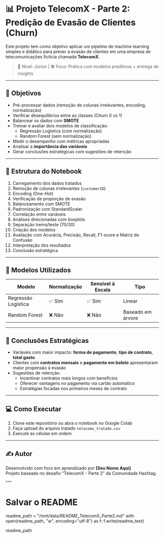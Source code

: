 # 📊 Projeto TelecomX - Parte 2: Predição de Evasão de Clientes (Churn)

Este projeto tem como objetivo aplicar um pipeline de machine learning simples e didático para prever a evasão de clientes em uma empresa de telecomunicações fictícia chamada **TelecomX**.

> 🔎 Nível: Júnior | 🛠️ Foco: Prática com modelos preditivos + entrega de insights

---

## 🧠 Objetivos

- Pré-processar dados (remoção de colunas irrelevantes, encoding, normalização)
- Verificar desequilíbrios entre as classes (Churn 0 vs 1)
- Balancear os dados com **SMOTE**
- Treinar e avaliar dois modelos de classificação:
  - Regressão Logística (com normalização)
  - Random Forest (sem normalização)
- Medir o desempenho com métricas apropriadas
- Analisar a **importância das variáveis**
- Gerar conclusões estratégicas com sugestões de retenção

---

## 📁 Estrutura do Notebook

1. Carregamento dos dados tratados
2. Remoção de colunas irrelevantes (`customerID`)
3. Encoding (One-Hot)
4. Verificação de proporção de evasão
5. Balanceamento com SMOTE
6. Padronização com StandardScaler
7. Correlação entre variáveis
8. Análises direcionadas com boxplots
9. Separação treino/teste (70/30)
10. Criação dos modelos
11. Avaliação com Acurácia, Precisão, Recall, F1-score e Matriz de Confusão
12. Interpretação dos resultados
13. Conclusão estratégica

---

## 🧪 Modelos Utilizados

| Modelo               | Normalização | Sensível à Escala | Tipo         |
|----------------------|--------------|-------------------|--------------|
| Regressão Logística  | ✅ Sim        | ✅ Sim             | Linear       |
| Random Forest        | ❌ Não        | ❌ Não             | Baseado em árvore |

---

## 📌 Conclusões Estratégicas

- Variáveis com maior impacto: **forma de pagamento**, **tipo de contrato**, **total gasto**
- Clientes com **contratos mensais** e **pagamento em boleto** apresentaram maior propensão à evasão
- Sugestões de retenção:
  - Incentivar contratos mais longos com benefícios
  - Oferecer vantagens no pagamento via cartão automático
  - Estratégias focadas nos primeiros meses de contrato

---

## 💻 Como Executar

1. Clone este repositório ou abra o notebook no Google Colab
2. Faça upload do arquivo tratado `telecomx_tratado.csv`
3. Execute as células em ordem

---

## ✍️ Autor

Desenvolvido com foco em aprendizado por **[Seu Nome Aqui]**  
Projeto baseado no desafio "TelecomX - Parte 2" da Comunidade Hashtag.

"""

# Salvar o README
readme_path = "/mnt/data/README_TelecomX_Parte2.md"
with open(readme_path, "w", encoding="utf-8") as f:
    f.write(readme_text)

readme_path
